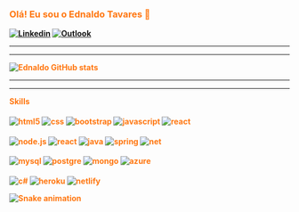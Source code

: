 ### <strong style="color:#f71"> Olá! Eu sou o Ednaldo Tavares 🧶

[![Linkedin](https://img.shields.io/badge/LinkedIn-0077B5?style=for-the-badge&logo=linkedin&logoColor=white)](https://www.linkedin.com/in/ednaldo-tavares-1b082413b/)
[![Outlook](https://img.shields.io/badge/Microsoft_Outlook-0078D4?style=for-the-badge&logo=microsoft-outlook&logoColor=white)](https://outlook.live.com/mail/0/)

<hr>
<hr>

![Ednaldo GitHub stats](https://github-readme-stats.vercel.app/api?username=Miguelito2926&show_icons=true&theme=tokyonight)


<hr>
<hr>
<strong>Skills

<div style="display: iline_block"><br>
<img aLign="center" aLt="html5" src="https://img.shields.io/badge/HTML5-E34F26?style=for-the-badge&logo=html5&logoColor=white">
<img aLign="center" aLt="css" src="https://img.shields.io/badge/CSS3-1572B6?style=for-the-badge&logo=css3&logoColor=white">
<img aLign="center" aLt="bootstrap" src="https://img.shields.io/badge/Bootstrap-563D7C?style=for-the-badge&logo=bootstrap&logoColor=whi">
<img aLign="center" aLt="javascript" src="https://img.shields.io/badge/JavaScript-323330?style=for-the-badge&logo=javascript&logoColor=F7D">
 <img aLign="center" aLt="react" src="https://img.shields.io/badge/React-20232A?style=for-the-badge&logo=react&logoColor=61DAFB">
 
 <br>
 <br>
<img aLign="center" aLt="node.js" src="https://img.shields.io/badge/Node.js-43853D?style=for-the-badge&logo=node.js&logoColor=white">
<img aLign="center" aLt="react" src="https://img.shields.io/badge/React_Native-20232A?style=for-the-badge&logo=react&logoColor=61DAFB">
<img aLign="center" aLt="java" src="https://img.shields.io/badge/Java-ED8B00?style=for-the-badge&logo=java&logoColor=white">
<img aLign="center" aLt="spring" src="https://img.shields.io/badge/Spring-6DB33F?style=for-the-badge&logo=spring&logoColor=white">
<img aLign="center" aLt="net" src="https://img.shields.io/badge/.NET-5C2D91?style=for-the-badge&logo=.net&logoColor=white">

<br>
<br>
<img aLign="center" aLt="mysql" src="https://img.shields.io/badge/MySQL-00000F?style=for-the-badge&logo=mysql&logoColor=white">
<img aLign="center" aLt="postgre" src="https://img.shields.io/badge/PostgreSQL-316192?style=for-the-badge&logo=postgresql&logoColor=white">
<img aLign="center" aLt="mongo" src="https://img.shields.io/badge/MongoDB-4EA94B?style=for-the-badge&logo=mongodb&logoColor=white">
<img aLign="center" aLt="azure" src="https://img.shields.io/badge/Microsoft_Azure-0089D6?style=for-the-badge&logo=microsoft-azure&logoColor=white">

<br>
<br>
<img aLign="center" aLt="c#" src="https://img.shields.io/badge/C%23-239120?style=for-the-badge&logo=c-sharp&logoColor=white">
<img aLign="center" aLt="heroku" src="https://img.shields.io/badge/Heroku-430098?style=for-the-badge&logo=heroku&logoColor=white">
<img aLign="center" aLt="netlify" src="https://img.shields.io/badge/Netlify-00C7B7?style=for-the-badge&logo=netlify&logoColor=white">


</div>

   
<div>
    
  ![Snake animation](https://github.com/EdnaldoTavares/EdnaldoTavares/blob/output/github-contribution-grid-snake.svg)

</div>


